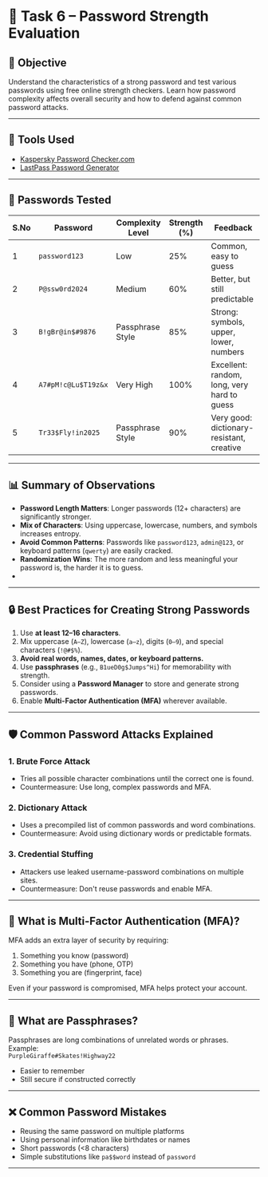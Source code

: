 # 🔐 Task 6 – Password Strength Evaluation

## 📝 Objective
Understand the characteristics of a strong password and test various passwords using free online strength checkers. Learn how password complexity affects overall security and how to defend against common password attacks.

---

## 🔧 Tools Used
- [Kaspersky Password Checker.com]([https://www.passwordmeter.com/](https://password.kaspersky.com/))
- [LastPass Password Generator](https://www.lastpass.com/features/password-generator)
---

## 🔢 Passwords Tested

| S.No | Password              | Complexity Level | Strength (%) | Feedback |
|------|------------------------|------------------|--------------|----------|
| 1    | `password123`          | Low              | 25%          | Common, easy to guess |
| 2    | `P@ssw0rd2024`         | Medium           | 60%          | Better, but still predictable |
| 3    | `B!gBr@in$#9876`        | Passphrase Style             | 85%          | Strong: symbols, upper, lower, numbers |
| 4    | `A7#pM!c@Lu$T19z&x`     | Very High        | 100%         | Excellent: random, long, very hard to guess |
| 5    | `Tr33$Fly!in2025`       | Passphrase Style | 90%          | Very good: dictionary-resistant, creative |

---

## 📊 Summary of Observations

- **Password Length Matters**: Longer passwords (12+ characters) are significantly stronger.
- **Mix of Characters**: Using uppercase, lowercase, numbers, and symbols increases entropy.
- **Avoid Common Patterns**: Passwords like `password123`, `admin@123`, or keyboard patterns (`qwerty`) are easily cracked.
- **Randomization Wins**: The more random and less meaningful your password is, the harder it is to guess.
- 
---

## 🔒 Best Practices for Creating Strong Passwords

1. Use **at least 12–16 characters**.
2. Mix uppercase (`A–Z`), lowercase (`a–z`), digits (`0–9`), and special characters (`!@#$%`).
3. **Avoid real words, names, dates, or keyboard patterns.**
4. Use **passphrases** (e.g., `B1ueD0g$Jumps^Hi`) for memorability with strength.
5. Consider using a **Password Manager** to store and generate strong passwords.
6. Enable **Multi-Factor Authentication (MFA)** wherever available.

---

## 🛡️ Common Password Attacks Explained

### 1. **Brute Force Attack**
- Tries all possible character combinations until the correct one is found.
- Countermeasure: Use long, complex passwords and MFA.

### 2. **Dictionary Attack**
- Uses a precompiled list of common passwords and word combinations.
- Countermeasure: Avoid using dictionary words or predictable formats.

### 3. **Credential Stuffing**
- Attackers use leaked username-password combinations on multiple sites.
- Countermeasure: Don't reuse passwords and enable MFA.

---

## 🔐 What is Multi-Factor Authentication (MFA)?
MFA adds an extra layer of security by requiring:
1. Something you know (password)
2. Something you have (phone, OTP)
3. Something you are (fingerprint, face)

Even if your password is compromised, MFA helps protect your account.

---

## 🧠 What are Passphrases?
Passphrases are long combinations of unrelated words or phrases. Example:  
`PurpleGiraffe#Skates!Highway22`

- Easier to remember
- Still secure if constructed correctly

---

## ❌ Common Password Mistakes

- Reusing the same password on multiple platforms
- Using personal information like birthdates or names
- Short passwords (<8 characters)
- Simple substitutions like `pa$$word` instead of `password`

---
